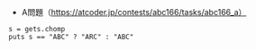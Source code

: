 - A問題（https://atcoder.jp/contests/abc166/tasks/abc166_a）

```
s = gets.chomp
puts s == "ABC" ? "ARC" : "ABC"
```
